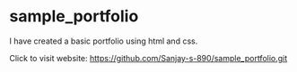 # sample_portfolio
I have created a basic portfolio using html and css.

Click to visit website: https://github.com/Sanjay-s-890/sample_portfolio.git
